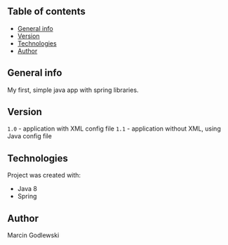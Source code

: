 ## Table of contents
* [General info](#general-info)
* [Version](#version)
* [Technologies](#technologies)
* [Author](#author)

## General info
My first, simple java app with spring libraries.

## Version
`1.0` - application with XML config file
`1.1` - application without XML, using Java config file

## Technologies
Project was created with:
* Java 8
* Spring

## Author
Marcin Godlewski
